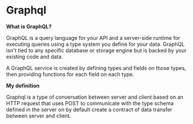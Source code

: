 # Graphql

**What is GraphQL?**

GraphQL is a query language for your API and a server-side runtime for executing queries using a type system you define for your data. GraphQL isn't tied to any specific database or storage engine but is backed by your existing code and data.

A GraphQL service is created by defining types and fields on those types, then providing functions for each field on each type.&#x20;

**My definition**

Graphql is a type of conversation between server and client based on an HTTP request that uses POST to communicate with the type schema defined in the server on by default create a contract of data transfer between server and client.&#x20;
